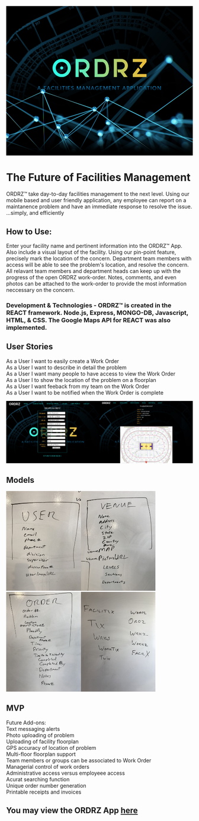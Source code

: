 <img src="ORDRZ_Splash_v2.jpg"/>

<h1>The Future of Facilities Management</h1>

ORDRZ&trade; take day-to-day facilities management to the next level. Using our mobile based and user friendly application, any employee can report on a maintanence problem and have an immediate response to resolve the issue. ...simply, and efficiently 

<h2>How to Use:</h2>

Enter your facility name and pertinent information into the ORDRZ&trade; App. Also include a visual layout of the facility. Using our pin-point feature, precisely mark the location of the concern. Department team members with access will be able to see the problem's location, and resolve the concern. All relavant team members and department heads can keep up with the progress of the open ORDRZ work-order. Notes, comments, and even photos can be attached to the work-order to provide the most information neccessary on the concern.

<h3>Development & Technologies -  ORDRZ&trade; is created in the REACT framework. Node.js, Express, MONGO-DB, Javascript, HTML, & CSS. The Google Maps API for REACT was also implemented.</h3>
<h2>User Stories</h2>

As a User I want to easily create a Work Order<br/>
As a User I want to describe in detail the problem<br/>
As a User I want many people to have access to view the Work Order<br/>
As a User I to show the location of the problem on a floorplan<br/>
As a User I want feeback from my team on the Work Order<br/>
As a User I want to be notified when the Work Order is complete<br/>

<img src="screen_shot_2.png" width=50%/><img src="screen_shot_1.png" width=50%/>

<h2>Models</h2>
<img src="IMG_4572.jpg" width=40%/><img src="IMG_4573.jpg" width=40%/>
<img src="IMG_4574.jpg" width=40%/><img src="IMG_4575.jpg" width=40%/>


<h2>MVP</h2>

Future Add-ons:<br/>
Text messaging alerts<br/>
Photo uploading of problem<br/>
Uploading of facility floorplan<br/>
GPS accuracy of location of problem<br/>
Multi-floor floorplan support<br/>
Team members or groups can be associated to Work Order<br/>
Managerial control of work orders<br/>
Administrative access versus employeee access<br/>
Acurat searching function<br/>
Unique order number generation<br/>
Printable receipts and invoices<br/>

<h2>You may view the ORDRZ App <a href="https://ordrz.herokuapp.com">here</a></h2>